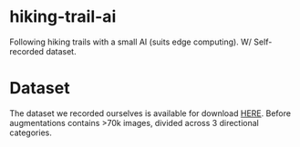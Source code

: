 # hiking-trail-ai
Following hiking trails with a small AI (suits edge computing). W/ Self-recorded dataset.

# Dataset
The dataset we recorded ourselves is available for download [HERE]("https://www.kaggle.com/dataset/c89aa7511b75aeb9b8a2ed35b43f449d35ad7b788d645a57153c14e0b52937d1"). Before augmentations contains >70k images, divided across 3 directional categories.
